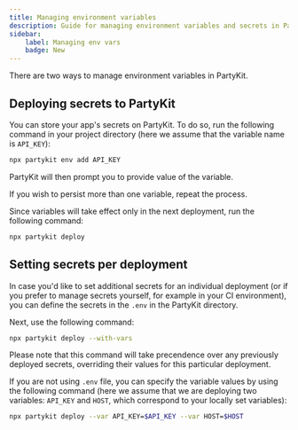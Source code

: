 ```yaml
---
title: Managing environment variables
description: Guide for managing environment variables and secrets in PartyKit
sidebar:
    label: Managing env vars
    badge: New
---
```


There are two ways to manage environment variables in PartyKit.

## Deploying secrets to PartyKit

You can store your app's secrets on PartyKit. To do so, run the following command in your project directory (here we assume that the variable name is `API_KEY`):

```bash
npx partykit env add API_KEY
```

PartyKit will then prompt you to provide value of the variable.

If you wish to persist more than one variable, repeat the process.

Since variables will take effect only in the next deployment, run the following command:

```bash
npx partykit deploy
```

## Setting secrets per deployment

In case you'd like to set additional secrets for an individual deployment (or if you prefer to manage secrets yourself, for example in your CI environment), you can define the secrets in the `.env` in the PartyKit directory.

Next, use the following command:

```bash
npx partykit deploy --with-vars
```

Please note that this command will take precendence over any previously deployed secrets, overriding their values for this particular deployment.

If you are not using `.env` file, you can specify the variable values by using the following command (here we assume that we are deploying two variables: `API_KEY` and `HOST`, which correspond to your locally set variables):

```bash
npx partykit deploy --var API_KEY=$API_KEY --var HOST=$HOST
```